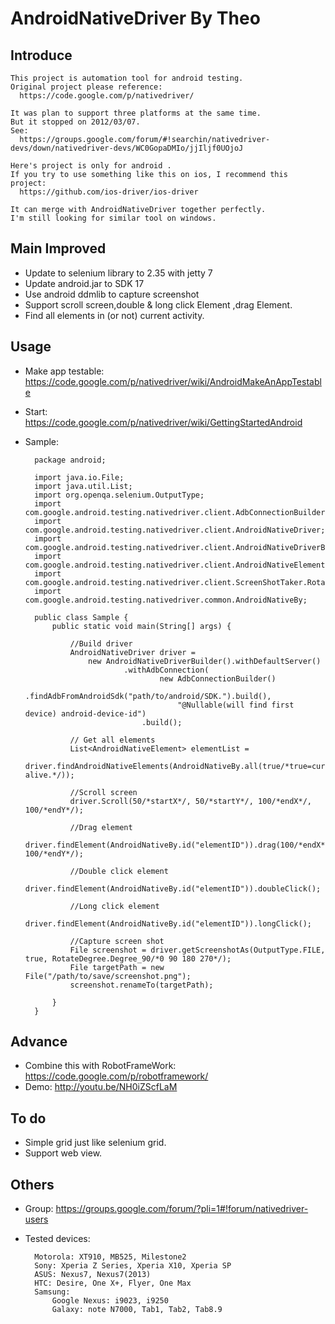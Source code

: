 AndroidNativeDriver By Theo
============================

## Introduce

    This project is automation tool for android testing.
    Original project please reference: 
      https://code.google.com/p/nativedriver/
      
    It was plan to support three platforms at the same time.
    But it stopped on 2012/03/07.
    See: 
      https://groups.google.com/forum/#!searchin/nativedriver-devs/down/nativedriver-devs/WC0GopaDMIo/jjIljf0UOjoJ
    
    Here's project is only for android .
    If you try to use something like this on ios, I recommend this project:
      https://github.com/ios-driver/ios-driver
      
    It can merge with AndroidNativeDriver together perfectly.
    I'm still looking for similar tool on windows.

## Main Improved

* Update to selenium library to 2.35 with jetty 7
* Update android.jar to SDK 17
* Use android ddmlib to capture screenshot
* Support scroll screen,double & long click Element ,drag Element.
* Find all elements in (or not) current activity.

## Usage

* Make app testable:
  https://code.google.com/p/nativedriver/wiki/AndroidMakeAnAppTestable

* Start:
  https://code.google.com/p/nativedriver/wiki/GettingStartedAndroid
  
* Sample:
		
		package android;
		
		import java.io.File;
		import java.util.List;
		import org.openqa.selenium.OutputType;
		import com.google.android.testing.nativedriver.client.AdbConnectionBuilder;
		import com.google.android.testing.nativedriver.client.AndroidNativeDriver;
		import com.google.android.testing.nativedriver.client.AndroidNativeDriverBuilder;
		import com.google.android.testing.nativedriver.client.AndroidNativeElement;
		import com.google.android.testing.nativedriver.client.ScreenShotTaker.RotateDegree;
		import com.google.android.testing.nativedriver.common.AndroidNativeBy;
		
		public class Sample {
			public static void main(String[] args) {
				
				//Build driver
				AndroidNativeDriver driver = 
					new AndroidNativeDriverBuilder().withDefaultServer()
							.withAdbConnection(
									new AdbConnectionBuilder()
										.findAdbFromAndroidSdk("path/to/android/SDK.").build(), 
										"@Nullable(will find first device) android-device-id")
								.build();
				
				// Get all elements
				List<AndroidNativeElement> elementList = 
					driver.findAndroidNativeElements(AndroidNativeBy.all(true/*true=currentActivity,false=all alive.*/));
				
				//Scroll screen
				driver.Scroll(50/*startX*/, 50/*startY*/, 100/*endX*/, 100/*endY*/);
				
				//Drag element
				driver.findElement(AndroidNativeBy.id("elementID")).drag(100/*endX*/, 100/*endY*/);
				
				//Double click element
				driver.findElement(AndroidNativeBy.id("elementID")).doubleClick();
				
				//Long click element
				driver.findElement(AndroidNativeBy.id("elementID")).longClick();
				
				//Capture screen shot
				File screenshot = driver.getScreenshotAs(OutputType.FILE, true, RotateDegree.Degree_90/*0 90 180 270*/);
				File targetPath = new File("/path/to/save/screenshot.png");
				screenshot.renameTo(targetPath);
				
			}
		}		



## Advance

* Combine this with RobotFrameWork: https://code.google.com/p/robotframework/
* Demo: http://youtu.be/NH0iZScfLaM

 
## To do

* Simple grid just like selenium grid.
* Support web view.
 

## Others

* Group: https://groups.google.com/forum/?pli=1#!forum/nativedriver-users
* Tested devices:
		
		Motorola: XT910, MB525, Milestone2
		Sony: Xperia Z Series, Xperia X10, Xperia SP
		ASUS: Nexus7, Nexus7(2013)
		HTC: Desire, One X+, Flyer, One Max
		Samsung: 
			Google Nexus: i9023, i9250
			Galaxy: note N7000, Tab1, Tab2, Tab8.9
		
		
